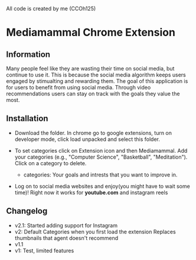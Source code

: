 All code is created by me (CCOh125)

# Mediamammal Chrome Extension

## Information
Many people feel like they are wasting their time on social media, but continue to use it. This is because the social media algorithm keeps users engaged by stimualting and rewarding them. The goal of this application is for users to benefit from using social media. Through video recommendations users can stay on track with the goals they value the most.

## Installation
- Download the folder. In chrome go to google extensions, turn on developer mode, click load unpacked and select this folder.

- To set categories click on Extension icon and then Mediamammal. Add your categories (e.g., "Computer Science", "Basketball", "Meditation"). Click on a category to delete.
    - categories: Your goals and intrests that you want to improve in.

- Log on to social media websites and enjoy(you might have to wait some time)! Right now it works for **youtube.com** and instagram reels

## Changelog
- v2.1:
    Started adding support for Instagram
- v2: 
    Default Categories when you first load the extension
    Replaces thumbnails that agent doesn't recommend
- v1.1
- v1: Test, limited features